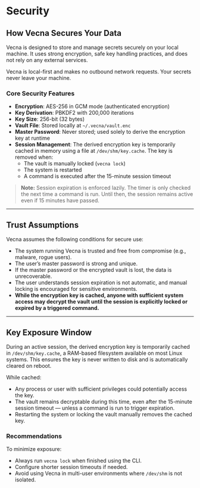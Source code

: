 # Security

## How Vecna Secures Your Data

Vecna is designed to store and manage secrets securely on your local machine. It uses strong encryption, safe key handling practices, and does not rely on any external services.

Vecna is local-first and makes no outbound network requests. Your secrets never leave your machine.

### Core Security Features

- **Encryption**: AES-256 in GCM mode (authenticated encryption)
- **Key Derivation**: PBKDF2 with 200,000 iterations
- **Key Size**: 256-bit (32 bytes)
- **Vault File**: Stored locally at `~/.vecna/vault.enc`
- **Master Password**: Never stored; used solely to derive the encryption key at runtime
- **Session Management**: The derived encryption key is temporarily cached in memory using a file at `/dev/shm/key.cache`. The key is removed when:
  - The vault is manually locked (`vecna lock`)
  - The system is restarted
  - A command is executed after the 15-minute session timeout

> **Note:** Session expiration is enforced lazily. The timer is only checked the next time a command is run. Until then, the session remains active even if 15 minutes have passed.

---

## Trust Assumptions

Vecna assumes the following conditions for secure use:

- The system running Vecna is trusted and free from compromise (e.g., malware, rogue users).
- The user’s master password is strong and unique.
- If the master password or the encrypted vault is lost, the data is unrecoverable.
- The user understands session expiration is not automatic, and manual locking is encouraged for sensitive environments.
- **While the encryption key is cached, anyone with sufficient system access may decrypt the vault until the session is explicitly locked or expired by a triggered command.**

---

## Key Exposure Window

During an active session, the derived encryption key is temporarily cached in `/dev/shm/key.cache`, a RAM-based filesystem available on most Linux systems. This ensures the key is never written to disk and is automatically cleared on reboot.

While cached:

- Any process or user with sufficient privileges could potentially access the key.
- The vault remains decryptable during this time, even after the 15-minute session timeout — unless a command is run to trigger expiration.
- Restarting the system or locking the vault manually removes the cached key.

### Recommendations

To minimize exposure:

- Always run `vecna lock` when finished using the CLI.
- Configure shorter session timeouts if needed.
- Avoid using Vecna in multi-user environments where `/dev/shm` is not isolated.
